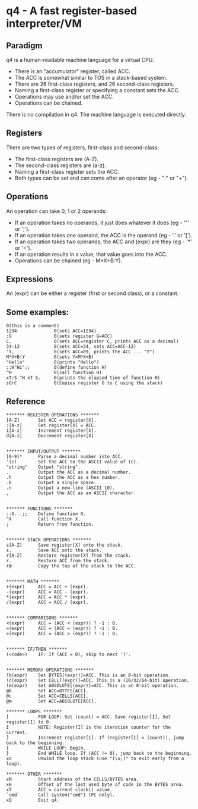# q4 - A fast register-based interpreter/VM

## Paradigm
q4 is a human-readable machine language for a virtual CPU.
- There is an "accumulator" register, called ACC.
- The ACC is somewhat similar to TOS in a stack-based system.
- There are 26 first-class registers, and 26 second-class registers.
- Naming a first-class register or specifying a constant sets the ACC.
- Operations may use and/or set the ACC.
- Operations can be chained.

There is no compilation in q4. The machine language is executed directly.

## Registers
There are two types of registers, first-class and second-class:
- The first-class registers are (A-Z).
- The second-class registers are (a-z).
- Naming a first-class register sets the ACC.
- Both types can be set and can come after an operator (eg - ":<x>" or "+<a>").

## Operations
An operation can take 0, 1 or 2 operands:
- If an operation takes no operands, it just does whatever it does (eg - '"' or ';').
- If an operation takes one operand, the ACC is the operand (eg - '.' or '[').
- If an operation takes two operands, the ACC and (expr) are they (eg - '*' or '=').
- If an operation results in a value, that value goes into the ACC.
- Operations can be chained (eg - M*X+B:Y).

## Expressions
An (expr) can be either a register (first or second class), or a constant.

## Some examples: 
```
0(this is a comment)
1234              0(sets ACC=1234)
:G                0(sets register G=ACC)
C.                0(sets ACC=register C, prints ACC as a decimal)
34-12             0(sets ACC=34, sets ACC=ACC-12)
'Y,               0(sets ACC=89, prints the ACC ... "Y")
M*X+B:Y           0(sets Y=M*X+B)
"Hello"           0(prints "Hello")
::H"Hi";;         0(define function H)
^H                0(call function H)
xT:S ^H xT-S.     0(prints the elapsed time of function H)
sGrC              0(Copies register G to C using the stack)
```

## Reference
```
******* REGISTER OPERATIONS *******
[A-Z]       Set ACC = register[X].
:[A-z]      Set register[X] = ACC.
i[A-z]      Increment register[X].
d[A-z]      Decrement register[X].


******* INPUT/OUTPUT *******
[0-9]*      Parse a decimal number into ACC.
'(c)        Set the ACC to the ASCII value of (c).
"string"    Output "string".
.           Output the ACC as a decimal number.
.h          Output the ACC as a hex number.
.b          Output a single space.
.n          Output a new-line (ASCII 10).
,           Output the ACC as an ASCII character.


******* FUNCTIONS *******
::X...;;    Define function X.
^X          Call function X.
;           Return from function.


******* STACK OPERATIONS *******
s[A-Z]      Save register[X] onto the stack.
s.          Save ACC onto the stack.
r[A-Z]      Restore register[X] from the stack.
r.          Restore ACC from the stack.
r@          Copy the top of the stack to the ACC.


******* MATH *******
+(expr)     ACC = ACC + (expr).
-(expr)     ACC = ACC - (expr).
*(expr)     ACC = ACC * (expr).
/(expr)     ACC = ACC / (expr).


******* COMPARISONS *******
<(expr)     ACC = (ACC < (expr)) ? -1 : 0.
=(expr)     ACC = (ACC = (expr)) ? -1 : 0.
>(expr)     ACC = (ACC > (expr)) ? -1 : 0.


******* IF/THEN *******
(<code>)    IF: If (ACC = 0), skip to next ')'.


******* MEMORY OPERATIONS *******
!b(expr)    Set BYTES[(expr)]=ACC. This is an 8-bit operation.
!c(expr)    Set CELL[(expr)]=ACC. This is a (16/32/64-bit) operation.
!m(expr)    Set ABSOLUTE[(expr)]=ACC. This is an 8-bit operation.
@b          Set ACC=BYTES[ACC].
@c          Set ACC=CELLS[ACC].
@m          Set ACC=ABSOLUTE[ACC].

******* LOOPS *******
[           FOR LOOP: Set (count) = ACC. Save register[I]. Set register[I] to 0.
I           NOTE: Register[I] is the iteration counter for the current.
]           Increment register[I]. If (register[I] < (count)), jump back to the beginning.
{           WHILE LOOP: Begin.
}           End WHILE loop. If (ACC != 0), jump back to the beginning.
xU          Unwind the loop stack (use "(\u;)" to exit early from a loop).

******* OTHER *******
xM          Start address of the CELLS/BYTES area.
xH          Offset of the last used byte of code in the BYTES area.
xT          ACC = current clock() value.
`cmd`       Call system("cmd") (PC only).
xQ          Exit q4.
```
